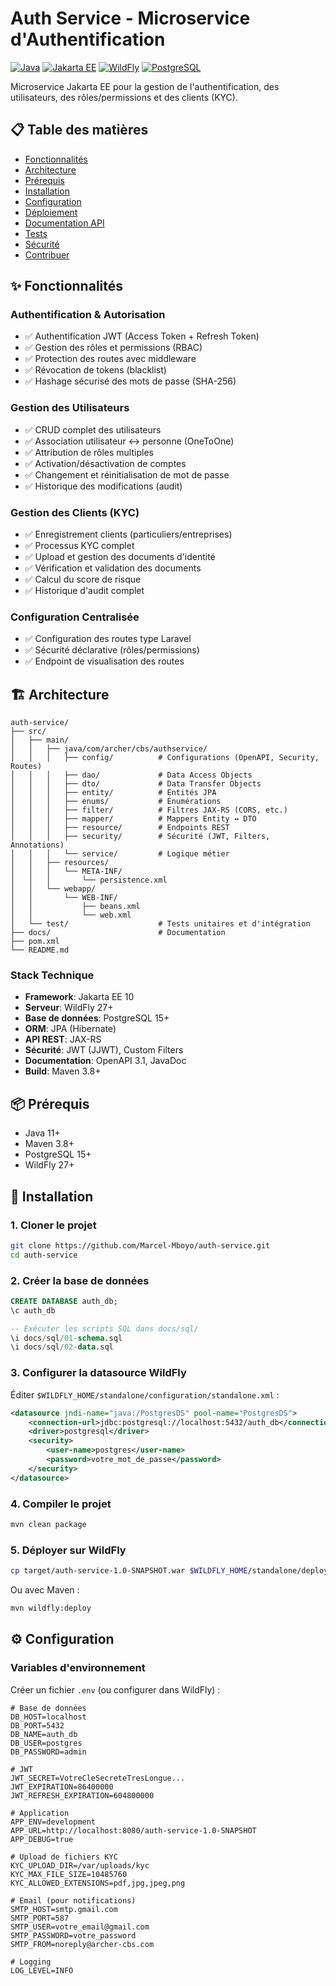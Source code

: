 # Auth Service - Microservice d'Authentification

[![Java](https://img.shields.io/badge/Java-11-blue.svg)](https://openjdk.java.net/)
[![Jakarta EE](https://img.shields.io/badge/Jakarta%20EE-10-orange.svg)](https://jakarta.ee/)
[![WildFly](https://img.shields.io/badge/WildFly-27+-green.svg)](https://www.wildfly.org/)
[![PostgreSQL](https://img.shields.io/badge/PostgreSQL-15+-336791.svg)](https://www.postgresql.org/)

Microservice Jakarta EE pour la gestion de l'authentification, des utilisateurs, des rôles/permissions et des clients (KYC).

## 📋 Table des matières

- [Fonctionnalités](#fonctionnalités)
- [Architecture](#architecture)
- [Prérequis](#prérequis)
- [Installation](#installation)
- [Configuration](#configuration)
- [Déploiement](#déploiement)
- [Documentation API](#documentation-api)
- [Tests](#tests)
- [Sécurité](#sécurité)
- [Contribuer](#contribuer)

## ✨ Fonctionnalités

### Authentification & Autorisation
- ✅ Authentification JWT (Access Token + Refresh Token)
- ✅ Gestion des rôles et permissions (RBAC)
- ✅ Protection des routes avec middleware
- ✅ Révocation de tokens (blacklist)
- ✅ Hashage sécurisé des mots de passe (SHA-256)

### Gestion des Utilisateurs
- ✅ CRUD complet des utilisateurs
- ✅ Association utilisateur ↔ personne (OneToOne)
- ✅ Attribution de rôles multiples
- ✅ Activation/désactivation de comptes
- ✅ Changement et réinitialisation de mot de passe
- ✅ Historique des modifications (audit)

### Gestion des Clients (KYC)
- ✅ Enregistrement clients (particuliers/entreprises)
- ✅ Processus KYC complet
- ✅ Upload et gestion des documents d'identité
- ✅ Vérification et validation des documents
- ✅ Calcul du score de risque
- ✅ Historique d'audit complet

### Configuration Centralisée
- ✅ Configuration des routes type Laravel
- ✅ Sécurité déclarative (rôles/permissions)
- ✅ Endpoint de visualisation des routes

## 🏗️ Architecture
```
auth-service/
├── src/
│   ├── main/
│   │   ├── java/com/archer/cbs/authservice/
│   │   │   ├── config/          # Configurations (OpenAPI, Security, Routes)
│   │   │   ├── dao/             # Data Access Objects
│   │   │   ├── dto/             # Data Transfer Objects
│   │   │   ├── entity/          # Entités JPA
│   │   │   ├── enums/           # Énumérations
│   │   │   ├── filter/          # Filtres JAX-RS (CORS, etc.)
│   │   │   ├── mapper/          # Mappers Entity ↔ DTO
│   │   │   ├── resource/        # Endpoints REST
│   │   │   ├── security/        # Sécurité (JWT, Filters, Annotations)
│   │   │   └── service/         # Logique métier
│   │   ├── resources/
│   │   │   └── META-INF/
│   │   │       └── persistence.xml
│   │   └── webapp/
│   │       └── WEB-INF/
│   │           ├── beans.xml
│   │           └── web.xml
│   └── test/                    # Tests unitaires et d'intégration
├── docs/                        # Documentation
├── pom.xml
└── README.md
```

### Stack Technique

- **Framework**: Jakarta EE 10
- **Serveur**: WildFly 27+
- **Base de données**: PostgreSQL 15+
- **ORM**: JPA (Hibernate)
- **API REST**: JAX-RS
- **Sécurité**: JWT (JJWT), Custom Filters
- **Documentation**: OpenAPI 3.1, JavaDoc
- **Build**: Maven 3.8+

## 📦 Prérequis

- Java 11+
- Maven 3.8+
- PostgreSQL 15+
- WildFly 27+

## 🚀 Installation

### 1. Cloner le projet
```bash
git clone https://github.com/Marcel-Mboyo/auth-service.git
cd auth-service
```

### 2. Créer la base de données
```sql
CREATE DATABASE auth_db;
\c auth_db

-- Exécuter les scripts SQL dans docs/sql/
\i docs/sql/01-schema.sql
\i docs/sql/02-data.sql
```

### 3. Configurer la datasource WildFly

Éditer `$WILDFLY_HOME/standalone/configuration/standalone.xml` :
```xml
<datasource jndi-name="java:/PostgresDS" pool-name="PostgresDS">
    <connection-url>jdbc:postgresql://localhost:5432/auth_db</connection-url>
    <driver>postgresql</driver>
    <security>
        <user-name>postgres</user-name>
        <password>votre_mot_de_passe</password>
    </security>
</datasource>
```

### 4. Compiler le projet
```bash
mvn clean package
```

### 5. Déployer sur WildFly
```bash
cp target/auth-service-1.0-SNAPSHOT.war $WILDFLY_HOME/standalone/deployments/
```

Ou avec Maven :
```bash
mvn wildfly:deploy
```

## ⚙️ Configuration

### Variables d'environnement

Créer un fichier `.env` (ou configurer dans WildFly) :
```properties
# Base de données
DB_HOST=localhost
DB_PORT=5432
DB_NAME=auth_db
DB_USER=postgres
DB_PASSWORD=admin

# JWT
JWT_SECRET=VotreCleSecreteTresLongue...
JWT_EXPIRATION=86400000
JWT_REFRESH_EXPIRATION=604800000

# Application
APP_ENV=development
APP_URL=http://localhost:8080/auth-service-1.0-SNAPSHOT
APP_DEBUG=true

# Upload de fichiers KYC
KYC_UPLOAD_DIR=/var/uploads/kyc
KYC_MAX_FILE_SIZE=10485760
KYC_ALLOWED_EXTENSIONS=pdf,jpg,jpeg,png

# Email (pour notifications)
SMTP_HOST=smtp.gmail.com
SMTP_PORT=587
SMTP_USER=votre_email@gmail.com
SMTP_PASSWORD=votre_password
SMTP_FROM=noreply@archer-cbs.com

# Logging
LOG_LEVEL=INFO
```